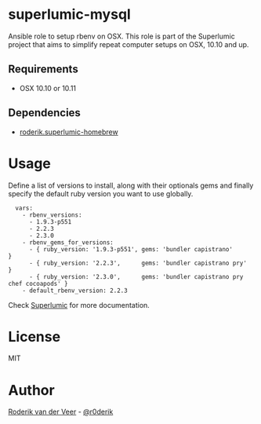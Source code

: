 # superlumic-mysql

Ansible role to setup rbenv on OSX. This role is part of the Superlumic project that aims to simplify repeat computer setups on OSX, 10.10 and up.

## Requirements

* OSX 10.10 or 10.11

## Dependencies

* [roderik.superlumic-homebrew](https://github.com/superlumic/ansible-role-homebrew)

# Usage

Define a list of versions to install, along with their optionals gems and finally specify the default ruby version you want to use globally.

      vars:
        - rbenv_versions:
          - 1.9.3-p551
          - 2.2.3
          - 2.3.0
        - rbenv_gems_for_versions:
          - { ruby_version: '1.9.3-p551', gems: 'bundler capistrano'                    }
          - { ruby_version: '2.2.3',      gems: 'bundler capistrano pry'                }
          - { ruby_version: '2.3.0',      gems: 'bundler capistrano pry chef cocoapods' }
        - default_rbenv_version: 2.2.3

Check [Superlumic](https://github.com/superlumic/superlumic) for more documentation.

# License

MIT

# Author

[Roderik van der Veer](mailto:roderik@superlumic.com) - [@r0derik](https://twitter.com/r0derik)
